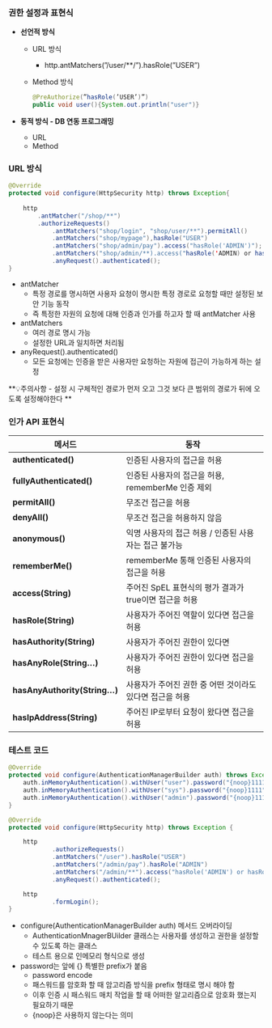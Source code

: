 ### 권한 설정과 표현식

- **선언적 방식**
    - URL 방식
        - http.antMatchers(”/user/**/”).hasRole(”USER”)
    - Method 방식

        ```java
        @PreAuthorize(”hasRole(’USER’)”)
        public void user(){System.out.println("user")}
        ```

- **동적 방식 - DB 연동 프로그래밍**
    - URL
    - Method

### URL 방식

```java
@Override
protected void configure(HttpSecurity http) throws Exception{
	
	http
		.antMatcher("/shop/**")
		.authorizeRequests()
			.antMatchers("shop/login", "shop/user/**").permitAll()
			.antMatchers("shop/mypage"),hasRole("USER")
			.antMatchers("shop/admin/pay").access("hasRole('ADMIN')");
			.antMatchers("shop/admin/**).access("hasRole('ADMIN) or hasRole('SYS')")
			.anyRequest().authenticated();
}
```

- antMatcher
    - 특정 경로를 명시하면 사용자 요청이 명시한 특정 경로로 요청할 때만 설정된 보안 기능 동작
    - 즉 특정한 자원의 요청에 대해 인증과 인가를 하고자 할 때 antMatcher 사용
- antMatchers
    - 여러 경로 명시 가능
    - 설정한 URL과 일치하면 처리됨
- anyRequest().authenticated()
    - 모든 요청에는 인증을 받은 사용자만 요청하는 자원에 접근이 가능하게 하는 설정

<aside>
**💡주의사항 - 설정 시 구체적인 경로가 먼저 오고 그것 보다 큰 범위의 경로가 뒤에 오도록 설정해야한다 **

</aside>

### 인가 API 표현식

| 메서드 | 동작 |
| --- | --- |
| **authenticated()** | 인증된 사용자의 접근을 허용  |
| **fullyAuthenticated()** | 인증된 사용자의 접근을 허용, rememberMe 인증 제외  |
| **permitAll()** | 무조건 접근을 허용 |
| **denyAll()** | 무조건 접근을 허용하지 않음 |
| **anonymous()** | 익명 사용자의 접근 허용 / 인증된 사용자는 접근 불가능 |
| **rememberMe()** | rememberMe 통해 인증된 사용자의 접근을 허용 |
| **access(String)** | 주어진 SpEL 표현식의 평가 결과가 true이면 접근을 허용 |
| **hasRole(String)** | 사용자가 주어진 역할이 있다면 접근을 허용 |
| **hasAuthority(String)** | 사용자가 주어진 권한이 있다면 |
| **hasAnyRole(String…)** | 사용자가 주어진 권한이 있다면 접근을 허용 |
| **hasAnyAuthority(String…)** | 사용자가 주어진 권한 중 어떤 것이라도 있다면 접근을 허용 |
| **hasIpAddress(String)** | 주어진 IP로부터 요청이 왔다면 접근을 허용 |

### 테스트 코드

```java
@Override
protected void configure(AuthenticationManagerBuilder auth) throws Exception {
    auth.inMemoryAuthentication().withUser("user").password("{noop}1111").roles("USER");
    auth.inMemoryAuthentication().withUser("sys").password("{noop}1111").roles("SYS");
    auth.inMemoryAuthentication().withUser("admin").password("{noop}1111").roles("ADMIN");
}

@Override
protected void configure(HttpSecurity http) throws Exception {

    http
            .authorizeRequests()
            .antMatchers("/user").hasRole("USER")
            .antMatchers("/admin/pay").hasRole("ADMIN")
            .antMatchers("/admin/**").access("hasRole('ADMIN') or hasRole('SYS')")
            .anyRequest().authenticated();

    http
            .formLogin();
}
```

- configure(AuthenticationManagerBuilder auth) 메서드 오버라이딩
    - AuthenticationMnagerBUilder 클래스는 사용자를 생성하고 권한을 설정할 수 있도록 하는 클래스
    - 테스트 용으로 인메모리 형식으로 생성
- password는 앞에 {} 특별한 prefix가 붙음
    - password encode
    - 패스워드를 암호화 할 때 암고리즘 방식을 prefix 형태로 명시 해야 함
    - 이후 인증 시 패스워드 매치 작업을 할 때 어떠한 알고리즘으로 암호화 했는지 필요하기 때문
    - {noop}은 사용하지 않는다는 의미
